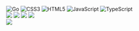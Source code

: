 ![Go](https://img.shields.io/badge/go-%2300ADD8.svg?style=for-the-badge&logo=go&color=%23151515) ![CSS3](https://img.shields.io/badge/css3-%231572B6.svg?style=for-the-badge&logo=css3&color=%23151515) ![HTML5](https://img.shields.io/badge/html5-%23E34F26.svg?style=for-the-badge&logo=html5&color=%23151515) ![JavaScript](https://img.shields.io/badge/javascript-%23323330.svg?style=for-the-badge&logo=javascript&color=%23151515) ![TypeScript](https://img.shields.io/badge/typescript-%23007ACC.svg?style=for-the-badge&logo=typescript&color=%23151515)<br/>
![](https://github-readme-stats.vercel.app/api?username=liptaciak&theme=dark&hide_border=true&include_all_commits=true&count_private=true)
![](https://github-readme-streak-stats.herokuapp.com/?user=liptaciak&theme=dark&hide_border=true)
![](https://github-readme-stats.vercel.app/api/top-langs/?username=liptaciak&theme=dark&hide_border=true&include_all_commits=true&count_private=true&layout=compact)
![](https://github-contributor-stats.vercel.app/api?username=liptaciak&hide_border=true&limit=5&theme=dark&combine_all_yearly_contributions=true)<br/>
[![](https://visitcount.itsvg.in/api?id=liptaciak&icon=8&color=12)](https://visitcount.itsvg.in)

